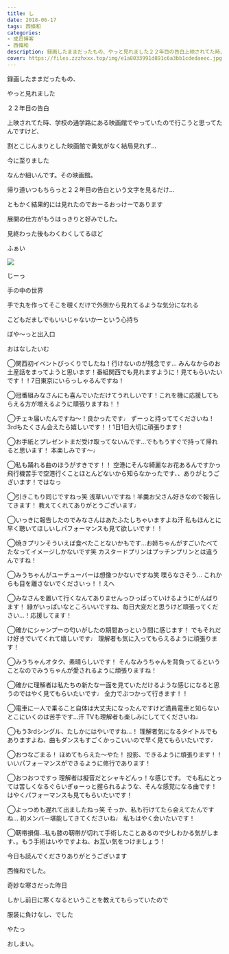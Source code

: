 ```yaml
---
title: し
date: 2018-06-17
tags: 西條和
categories: 
- 成员博客
- 西條和
description: 録画したままだったもの、やっと見れました２２年目の告白上映されてた時、学校の通学路にある映画館でやって...
cover: https://files.zzzhxxx.top/img/e1a8033991d891c6a3bb1cdedaeec.jpg 
---
```















録画したままだったもの、







やっと見れました












２２年目の告白












上映されてた時、学校の通学路にある映画館でやっていたので行こうと思ってたんですけど、




割とこじんまりとした映画館で勇気がなく結局見れず…







今に至りました








なんか細いんです。その映画館。
















帰り道いつもちらっと２２年目の告白という文字を見るだけ…









ともかく結果的には見れたのでおーるおっけーであります











展開の仕方がもうはっきりと好みでした。










見終わった後もわくわくしてるほど














ふぁい





![](https://files.zzzhxxx.top/img/e1a8033991d891c6a3bb1cdedaeec.jpg)







じーっ









手の中の世界














手で丸を作ってそこを覗くだけで外側から見れてるような気分になれる











こどもだましでもいいじゃないかーという心持ち









ぼや〜っと出入口









おはなしたいむ




◯関西初イベントびっくりでしたね！行けないのが残念です…
みんなからのお土産話をまってようと思います！番組関西でも見れますように！見てもらいたいです！！7日東京にいらっしゃるんですね！







◯冠番組みなさんにも喜んでいただけてうれしいです！これを機に応援してもらえる方が増えるように頑張りますね！！





◯チェキ届いたんですね〜！良かったです♩
ずーっと持っててくださいね！
3rdもたくさん会えたら嬉しいです！！1日1日大切に頑張ります！







◯お手紙とプレゼントまだ受け取ってないんです…でももうすぐで持って帰れると思います！
本楽しみです〜♩







◯私も踊れる曲のほうがすきです！！
空港にそんな綺麗なお花あるんですかっ飛行機苦手で空港行くことほとんどないから知らなかったです、、ありがとうございます！ではなっ






◯引きこもり同じですねっ笑
浅草いいですね！羊羹お父さん好きなので報告してきます！
教えてくれてありがとうございます♩





◯いっきに報告したのでみなさんはあたふたしちゃいますよね汗
私もほんとに早く聴いてほしいしパフォーマンスも見て欲しいです！！





◯焼きプリンそういえば食べたことないかもです…お姉ちゃんがすごいたべてたなってイメージしかないです笑
カスタードプリンはプッチンプリンとは違うんですね！






◯みうちゃんがユーチューバーは想像つかないですね笑
喋らなさそう…
これからも目を離さないでくださいっ！！えへ






◯みなさんを置いて行くなんてありませんっひっぱっていけるようにがんばります！
緑がいっぱいなところいいですね、毎日大変だと思うけど頑張ってください…！応援してます！





◯確かにシャンプーの匂いがしたの期間あっという間に感じます！
でもそれだけ好きでいてくれて嬉しいです♩
理解者も気に入ってもらえるように頑張ります！







◯みうちゃんオタク、素晴らしいです！
そんなみうちゃんを背負ってるということなのでみうちゃんが愛されるように頑張りますね！







◯確かに理解者は私たちの新たな一面を見ていただけるような感じになると思うのではやく見てもらいたいです♩
全力でぶつかって行きます！！






◯電車に一人で乗ること自体は大丈夫になったんですけど満員電車と知らないとこにいくのは苦手です…汗
TVも理解者も楽しみにしててくださいね♩








◯もう3rdシングル、たしかにはやいですね…！
理解者気になるタイトルでもありますよね、曲もダンスもすごくかっこいいので早く見てもらいたいです♩






◯おつなごまる！
ほめてもらえた〜やた！
投影、できるように頑張ります！！いいパフォーマンスができるように修行であります！








◯おつおつですっ
理解者は擬音だとシャキどんっ！な感じです。
でも私にとっては苦しくなるぐらいぎゅーっと握られるような、そんな感覚になる曲です！
はやくパフォーマンスも見てもらいたいです！







◯よっつめも遅れて出ましたねっ笑
そっか、私も行けてたら会えてたんですね…
初メンバー堪能してきてくださいね♩
私もはやく会いたいです！







◯靭帯損傷…私も膝の靭帯が切れて手術したことあるので少しわかる気がします、。もう手術はいやですよね、お互い気をつけましょう！









今日も読んでくださりありがとうございます












西條和でした。









奇妙な寒さだった昨日








しかし前日に寒くなるということを教えてもらっていたので







服装に負けなし、でした






やたっ







おしまい。


